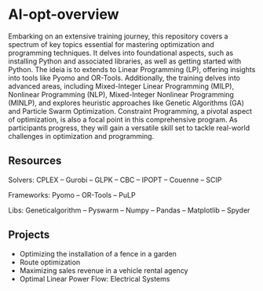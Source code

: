 # AI-opt-overview

Embarking on an extensive training journey, this repository covers a spectrum of key topics essential for mastering optimization and programming techniques. It delves into foundational aspects, such as installing Python and associated libraries, as well as getting started with Python. The ideia is to extends to Linear Programming (LP), offering insights into tools like Pyomo and OR-Tools. Additionally, the training delves into advanced areas, including Mixed-Integer Linear Programming (MILP), Nonlinear Programming (NLP), Mixed-Integer Nonlinear Programming (MINLP), and explores heuristic approaches like Genetic Algorithms (GA) and Particle Swarm Optimization. Constraint Programming, a pivotal aspect of optimization, is also a focal point in this comprehensive program. As participants progress, they will gain a versatile skill set to tackle real-world challenges in optimization and programming.

## Resources

Solvers: CPLEX – Gurobi – GLPK – CBC – IPOPT – Couenne – SCIP

Frameworks: Pyomo – OR-Tools – PuLP

Libs: Geneticalgorithm – Pyswarm – Numpy – Pandas – Matplotlib – Spyder

## Projects

- Optimizing the installation of a fence in a garden
- Route optimization
- Maximizing sales revenue in a vehicle rental agency
- Optimal Linear Power Flow: Electrical Systems



